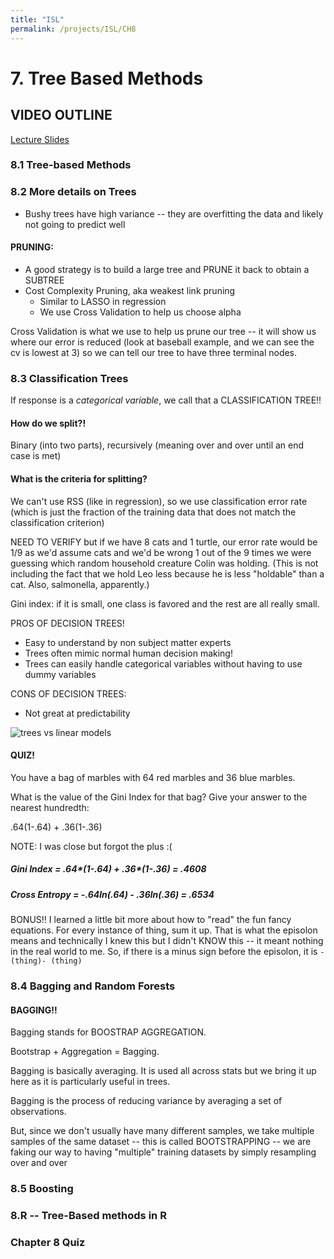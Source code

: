 ```yaml
---
title: "ISL"
permalink: /projects/ISL/CH8
---
```


# 7. Tree Based Methods

## VIDEO OUTLINE

[Lecture Slides](https://courses.edx.org/assets/courseware/v1/62c570de505d28b78e8e4ea932daddf2/asset-v1:StanfordOnline+STATSX0001+1T2020+type@asset+block/trees-handout.pdf)

### 8.1 Tree-based Methods

### 8.2 More details on Trees

- Bushy trees have high variance -- they are overfitting the data and likely not going to predict well

#### PRUNING:

- A good strategy is to build a large tree and PRUNE it back to obtain a SUBTREE
- Cost Complexity Pruning, aka weakest link pruning
  - Similar to LASSO in regression
  - We use Cross Validation to help us choose alpha

Cross Validation is what we use to help us prune our tree -- it will show us where our error is reduced (look at baseball example, and we can see the cv is lowest at 3) so we can tell our tree to have three terminal nodes.

### 8.3 Classification Trees

If response is a _categorical variable_, we call that a CLASSIFICATION TREE!!

#### How do we split?!

Binary (into two parts), recursively (meaning over and over until an end case is met)

#### What is the criteria for splitting?

We can't use RSS (like in regression), so we use classification error rate (which is just the fraction of the training data that does not match the classification criterion)

NEED TO VERIFY but if we have 8 cats and 1 turtle, our error rate would be 1/9 as we'd assume cats and we'd be wrong 1 out of the 9 times we were guessing which random household creature Colin was holding. (This is not including the fact that we hold Leo less because he is less "holdable" than a cat. Also, salmonella, apparently.)

Gini index: if it is small, one class is favored and the rest are all really small.

PROS OF DECISION TREES!

- Easy to understand by non subject matter experts
- Trees often mimic normal human decision making!
- Trees can easily handle categorical variables without having to use dummy variables

CONS OF DECISION TREES:

- Not great at predictability

![trees vs linear models](IISL_CH8_TREES.png "Trees")

#### QUIZ!

You have a bag of marbles with 64 red marbles and 36 blue marbles.

What is the value of the Gini Index for that bag? Give your answer to the nearest hundredth:

.64(1-.64) + .36(1-.36)

NOTE: I was close but forgot the plus :(

##### Gini Index = .64*(1-.64) + .36*(1-.36) = .4608

##### Cross Entropy = -.64*ln(.64) - .36*ln(.36) = .6534

BONUS!! I learned a little bit more about how to "read" the fun fancy equations. For every instance of thing, sum it up. That is what the episolon means and technically I knew this but I didn't KNOW this -- it meant nothing in the real world to me. So, if there is a minus sign before the episolon, it is `- (thing)- (thing)`

### 8.4 Bagging and Random Forests

#### BAGGING!!

Bagging stands for BOOSTRAP AGGREGATION.

Bootstrap + Aggregation = Bagging.

Bagging is basically averaging. It is used all across stats but we bring it up here as it is particularly useful in trees.

Bagging is the process of reducing variance by averaging a set of observations.

But, since we don't usually have many different samples, we take multiple samples of the same dataset -- this is called BOOTSTRAPPING -- we are faking our way to having "multiple" training datasets by simply resampling over and over

### 8.5 Boosting

### 8.R -- Tree-Based methods in R

### Chapter 8 Quiz
